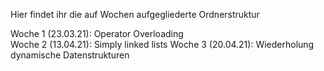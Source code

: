 Hier findet ihr die auf Wochen aufgegliederte Ordnerstruktur

Woche 1 (23.03.21): Operator Overloading  
Woche 2 (13.04.21): Simply linked lists
Woche 3 (20.04.21): Wiederholung dynamische Datenstrukturen
